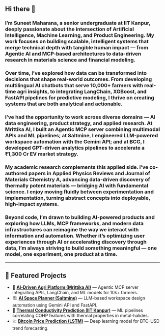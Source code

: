 ## Hi there 👋  

### I’m **Suneet Maharana**, a senior undergraduate at **IIT Kanpur**, deeply passionate about the intersection of **Artificial Intelligence, Machine Learning, and Product Engineering**. My work focuses on building scalable, intelligent systems that merge technical depth with tangible human impact — from **Agentic AI** and **MCP-based architectures** to **data-driven research** in materials science and financial modeling.  

### Over time, I’ve explored how data can be transformed into decisions that shape real-world outcomes. From developing **multilingual AI chatbots** that serve 10,000+ farmers with real-time agri insights, to integrating **LangChain**, **XGBoost**, and **FastAPI** pipelines for predictive modeling, I thrive on creating systems that are both analytical and actionable.  

### I’ve had the opportunity to work across diverse domains — AI data engineering, product strategy, and applied research. At **Mrittika AI**, I built an **Agentic MCP server** combining multimodal APIs and ML pipelines; at **Saltmine**, I engineered **LLM-powered workspace automation** with the Gemini API; and at **BCG**, I developed **GPT-driven analytics pipelines** to accelerate a ₹1,300 Cr EV market strategy.  

### My academic research complements this applied side. I’ve co-authored papers in **Applied Physics Reviews** and **Journal of Materials Chemistry A**, advancing data-driven discovery of thermally potent materials — bridging AI with fundamental science. I enjoy moving fluidly between experimentation and implementation, turning abstract concepts into deployable, high-impact systems.  

### Beyond code, I’m drawn to building **AI-powered products** and exploring how **LLMs, MCP frameworks, and modern data infrastructures** can reimagine the way we interact with information and automation. Whether it’s optimizing user experiences through AI or accelerating discovery through data, I’m always striving to build something meaningful — one model, one experiment, one product at a time.  

---

## 📂 Featured Projects  
- 🧩 [**AI-Driven Agri Platform (Mrittika AI)**](https://github.com/thesuneet7/Farming) — Agentic MCP server integrating APIs, LangChain, and ML models for 10k+ farmers.  
- 🏗️ [**AI Space Planner (Saltmine)**](https://github.com/thesuneet7/Saltmine) — LLM-based workspace design automation using Gemini API and FastAPI.  
- 🔬 [**Thermal Conductivity Prediction (IIT Kanpur)**](https://github.com/thesuneet69/PBE-HSE-prediction-final) — ML pipelines correlating COHP features with thermal properties in metal-halides.  
- 💹 [**Bitcoin Price Prediction (LSTM)**](https://github.com/thesuneet7/Bitcoin-Price-Prediction-Using-LSTM) — Deep learning model for BTC-USD trend forecasting.  
